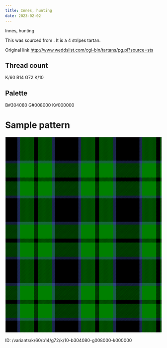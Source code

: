 ```yaml
---
title: Innes, hunting
date: 2023-02-02
---
```

Innes, hunting

This was sourced from <no value>.  It is a 4 stripes tartan.

Original link http://www.weddslist.com/cgi-bin/tartans/pg.pl?source=sts

## Thread count
K/60 B14 G72 K/10

## Palette
B#304080 G#008000 K#000000

# Sample pattern

![Tartan detail](tartan.png "K/60 B14 G72 K/10 tartan")

ID: /variants/k/60/b14/g72/k/10-b304080-g008000-k000000